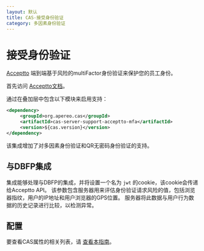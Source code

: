 ```yaml
---
layout: 默认
title: CAS-接受身份验证
category: 多因素身份验证
---
```


# 接受身份验证

[Acceptto](https://www.acceptto.com) 端到端基于风险的multiFactor身份验证来保护您的员工身份。

首先访问 [Acceptto文档](https://www.acceptto.com/acceptto-mfa-rest-api/)。

通过在叠加层中包含以下模块来启用支持：

```xml
<dependency>
     <groupId>org.apereo.cas</groupId>
     <artifactId>cas-server-support-acceptto-mfa</artifactId>
     <version>${cas.version}</version>
</dependency>
```

该集成增加了对多因素身份验证和QR无密码身份验证的支持。

## 与DBFP集成

集成能够处理与DBFP的集成，并将设置一个名为 `jwt` 的cookie，该cookie会传递给Acceptto API。 该参数包含服务器用来评估身份验证请求风险的值，包括浏览器指纹，用户的IP地址和用户浏览器的GPS位置。 服务器将此数据与用户行为数据的历史记录进行比较，以检测异常。

## 配置

要查看CAS属性的相关列表，请 [查看本指南](../configuration/Configuration-Properties.html#acceptto)。
